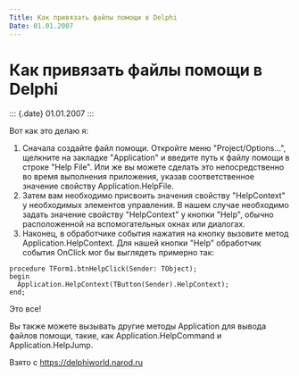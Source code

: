 ```yaml
---
Title: Как привязать файлы помощи в Delphi
Date: 01.01.2007
---
```



Как привязать файлы помощи в Delphi
===================================

::: {.date}
01.01.2007
:::

Вот как это делаю я:

1.   Сначала создайте файл помощи. Откройте меню "Project/Options...", щелкните на закладке "Application" и введите путь к файлу помощи в строке "Help File". Или же вы можете сделать это непосредственно во время выполнения приложения, указав соответственное значение свойству Application.HelpFile.
2.   Затем вам необходимо присвоить значения свойству "HelpContext" у необходимых элементов управления. В нашем случае необходимо задать значение свойству "HelpContext" у кнопки "Help", обычно расположенной на вспомогательных окнах или диалогах.
3.   Наконец, в обработчике события нажатия на кнопку вызовите метод Application.HelpContext. Для нашей кнопки "Help" обработчик события OnClick мог бы выглядеть примерно так:

    procedure TForm1.btnHelpClick(Sender: TObject);
    begin
      Application.HelpContext(TButton(Sender).HelpContext);
    end;

Это все!

Вы также можете вызывать другие методы Application для вывода файлов
помощи, такие, как Application.HelpCommand и Application.HelpJump.

Взято с <https://delphiworld.narod.ru>
